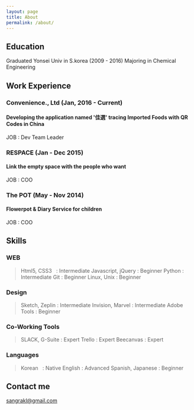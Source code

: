 ```yaml
---
layout: page
title: About
permalink: /about/
---
```


## Education
Graduated Yonsei Univ in S.korea (2009 - 2016)
Majoring in Chemical Engineering

## Work Experience
### Convenience., Ltd (Jan, 2016 - Current)
#### Developing the application named '佳選' tracing Imported Foods with QR Codes in China
JOB : Dev Team Leader

### RESPACE (Jan - Dec 2015)
#### Link the empty space with the people who want
JOB : COO

### The POT (May - Nov 2014)
#### Flowerpot & Diary Service for children
JOB : COO



## Skills
### WEB
>Html5, CSS3        : Intermediate
>Javascript, jQuery : Beginner
>Python             : Intermediate
>Git                : Beginner
>Linux, Unix        : Beginner

### Design
>Sketch, Zeplin     : Intermediate
>Invision, Marvel   : Intermediate
>Adobe Tools        : Beginner

### Co-Working Tools
>SLACK, G-Suite     : Expert
>Trello             : Expert
>Beecanvas          : Expert

### Languages
>Korean             : Native
>English            : Advanced
>Spanish, Japanese  : Beginner


## Contact me
[sangrakl@gmail.com](mailto:sangrakl@gmail.com)
